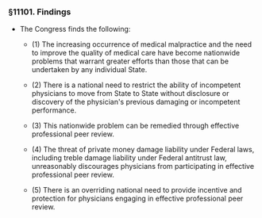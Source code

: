 ### §11101. Findings
* The Congress finds the following:

  * (1) The increasing occurrence of medical malpractice and the need to improve the quality of medical care have become nationwide problems that warrant greater efforts than those that can be undertaken by any individual State.

  * (2) There is a national need to restrict the ability of incompetent physicians to move from State to State without disclosure or discovery of the physician's previous damaging or incompetent performance.

  * (3) This nationwide problem can be remedied through effective professional peer review.

  * (4) The threat of private money damage liability under Federal laws, including treble damage liability under Federal antitrust law, unreasonably discourages physicians from participating in effective professional peer review.

  * (5) There is an overriding national need to provide incentive and protection for physicians engaging in effective professional peer review.